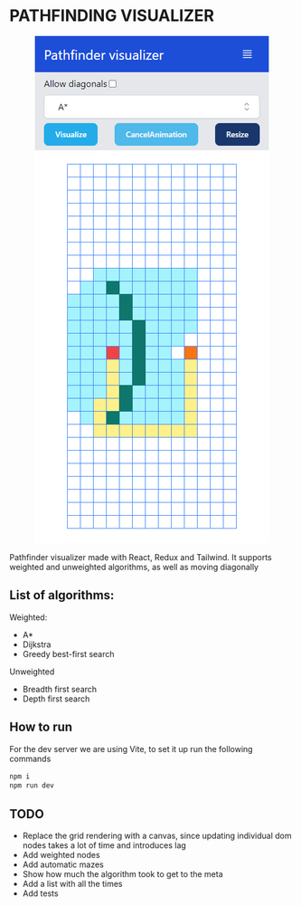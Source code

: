 # PATHFINDING VISUALIZER

<p align="center">
  <img src="docs/screen2.png" alt="Mobile view" />
</p>

Pathfinder visualizer made with React, Redux and Tailwind.
It supports weighted and unweighted algorithms, as well as moving diagonally

## List of algorithms:

Weighted:

- A\*
- Dijkstra
- Greedy best-first search

Unweighted

- Breadth first search
- Depth first search

## How to run

For the dev server we are using Vite, to set it up run the following commands

```bash
npm i
npm run dev
```

## TODO

- Replace the grid rendering with a canvas, since updating individual dom nodes takes a lot of time and introduces lag
- Add weighted nodes
- Add automatic mazes
- Show how much the algorithm took to get to the meta
- Add a list with all the times
- Add tests
